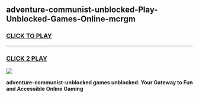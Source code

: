 
## adventure-communist-unblocked-Play-Unblocked-Games-Online-mcrgm
<h3>
<a href="https://premium76.site?title=adventure-communist-unblocked&ref=25A">CLICK TO PLAY</a></h3>
<hr>

<h3>
<a href="https://premium76.site?title=adventure-communist-unblocked&ref=25A">CLICK 2 PLAY</a>
  
</h3>

<a href="https://premium76.site?title=adventure-communist-unblocked&ref=25A"><img src="https://clearcache.store/games.png"></a>


**adventure-communist-unblocked games unblocked: Your Gateway to Fun and Accessible Online Gaming**
